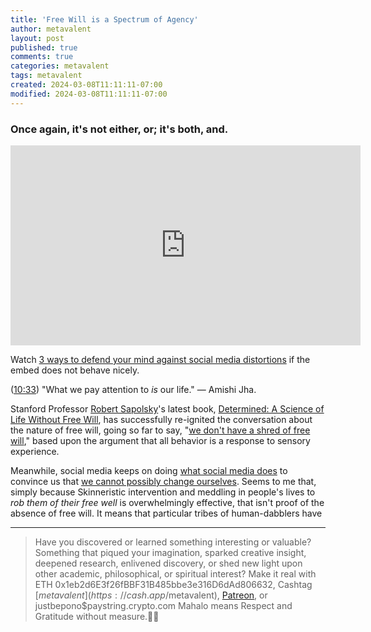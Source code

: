 ```yaml
---
title: 'Free Will is a Spectrum of Agency'
author: metavalent
layout: post
published: true
comments: true
categories: metavalent
tags: metavalent
created: 2024-03-08T11:11:11-07:00
modified: 2024-03-08T11:11:11-07:00
---
```


### Once again, it's not either, or; it's both, and.

<!-- YouTube Player -->
<iframe id="ytplayer" type="text/html" class="center" width="560" height="320" src="https://www.youtube.com/embed/KuqSHi-yXAI" frameborder="0"></iframe>

Watch [3 ways to defend your mind against social media distortions](https://youtu.be/KuqSHi-yXAI) if the embed does not behave nicely.

([10:33](https://youtu.be/KuqSHi-yXAI?t=10m33s)) "What we pay attention to *is* our life." &mdash; Amishi Jha.

Stanford Professor [Robert Sapolsky](https://profiles.stanford.edu/robert-sapolsky?tab=publications)'s latest book, [Determined: A Science of Life Without Free Will](https://en.wikipedia.org/wiki/Determined:_A_Science_of_Life_Without_Free_Will), has successfully re-ignited the conversation about the nature of free will, going so far to say, "[we don't have a shred of free will]()," based upon the argument that all behavior is a response to sensory experience.

Meanwhile, social media keeps on doing [what social media does](https://youtu.be/KuqSHi-yXAI?t=821) to convince us that [we cannot possibly change ourselves](https://youtu.be/RI3JCq9-bbM?t=3m50s). Seems to me that, simply because Skinneristic intervention and meddling in people's lives to *rob them of their free well* is overwhelmingly effective, that isn't proof of the absence of free will. It means that particular tribes of human-dabblers have 

---
> Have you discovered or learned something interesting or valuable? Something that piqued your imagination, sparked creative insight, deepened research, enlivened discovery, or shed new light upon other academic, philosophical, or spiritual interest? Make it real with ETH 0x1eb2d6E3f26fBBF31B485bbe3e316D6dAd806632, Cashtag [$metavalent](https://cash.app/$metavalent), [Patreon](https://patreon.com/metavalent), or justbepono$paystring.crypto.com Mahalo means Respect and Gratitude without measure.🙏🏼
